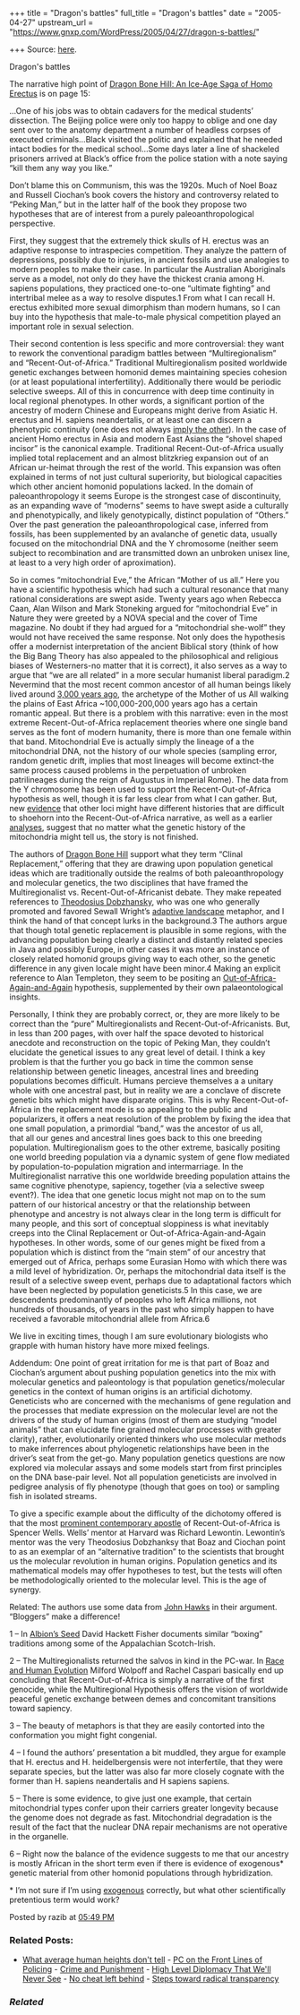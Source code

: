 +++
title = "Dragon's battles"
full_title = "Dragon's battles"
date = "2005-04-27"
upstream_url = "https://www.gnxp.com/WordPress/2005/04/27/dragon-s-battles/"

+++
Source: [here](https://www.gnxp.com/WordPress/2005/04/27/dragon-s-battles/).

Dragon's battles

The narrative high point of [Dragon Bone Hill: An Ice-Age Saga of Homo Erectus](https://www.amazon.com/exec/obidos/ASIN/0195152913/geneexpressio-20/102-3972032-6983341?%5Fencoding=UTF8&camp=1789&link%5Fcode=xm2) is on page 15:

…One of his jobs was to obtain cadavers for the medical students’ dissection. The Beijing police were only too happy to oblige and one day sent over to the anatomy department a number of headless corpses of executed criminals…Black visited the politic and explained that he needed intact bodies for the medical school…Some days later a line of shackeled prisoners arrived at Black’s office from the police station with a note saying “kill them any way you like.”

Don’t blame this on Communism, this was the 1920s. Much of Noel Boaz and Russell Ciochan’s book covers the history and controversy related to “Peking Man,” but in the latter half of the book they propose two hypotheses that are of interest from a purely paleoanthropological perspective.

First, they suggest that the extremely thick skulls of H. erectus was an adaptive response to intraspecies competition. They analyze the pattern of depressions, possibly due to injuries, in ancient fossils and use analogies to modern peoples to make their case. In particular the Australian Aboriginals serve as a model, not only do they have the thickest crania among H. sapiens populations, they practiced one-to-one “ultimate fighting” and intertribal melee as a way to resolve disputes.1 From what I can recall H. erectus exhibited more sexual dimorphism than modern humans, so I can buy into the hypothesis that male-to-male physical competition played an important role in sexual selection.

Their second contention is less specific and more controversial: they want to rework the conventional paradigm battles between “Multiregionalism” and “Recent-Out-of-Africa.” Traditional Multiregionalism posited worldwide genetic exchanges between homonid demes maintaining species cohesion (or at least populational interfertility). Additionally there would be periodic selective sweeps. All of this in concurrence with deep time continuity in local regional phenotypes. In other words, a significant portion of the ancestry of modern Chinese and Europeans might derive from Asiatic H. erectus and H. sapiens neandertalis, or at least one can discern a phenotypic continuity (one does not always [imply the other](https://www.gnxp.com/MT2/archives/000402.html)). In the case of ancient Homo erectus in Asia and modern East Asians the “shovel shaped incisor” is the canonical example. Traditional Recent-Out-of-Africa usually implied total replacement and an almost blitzkrieg expansion out of an African ur-heimat through the rest of the world. This expansion was often explained in terms of not just cultural superiority, but biological capacities which other ancient homonid populations lacked. In the domain of paleoanthropology it seems Europe is the strongest case of discontinuity, as an expanding wave of “moderns” seems to have swept aside a culturally and phenotypically, and likely genotypically, distinct population of “Others.” Over the past generation the paleoanthropological case, inferred from fossils, has been supplemented by an avalanche of genetic data, usually focused on the mitochondrial DNA and the Y chromosome (neither seem subject to recombination and are transmitted down an unbroken unisex line, at least to a very high order of aproximation).

So in comes “mitochondrial Eve,” the African “Mother of us all.” Here you have a scientific hypothesis which had such a cultural resonance that many rational considerations are swept aside. Twenty years ago when Rebecca Caan, Alan Wilson and Mark Stoneking argued for “mitochondrial Eve” in Nature they were greeted by a NOVA special and the cover of Time magazine. No doubt if they had argued for a “mitochondrial she-wolf” they would not have received the same response. Not only does the hypothesis offer a modernist interpretation of the ancient Biblical story (think of how the Big Bang Theory has also appealed to the philosophical and religious biases of Westerners-no matter that it is correct), it also serves as a way to argue that “we are all related” in a more secular humanist liberal paradigm.2 Nevermind that the most recent common ancestor of all human beings likely lived around [3,000 years ago](https://www.gnxp.com/MT2/archives/002831.html), the archetype of the Mother of us All walking the plains of East Africa \~100,000-200,000 years ago has a certain romantic appeal. But there is a problem with this narrative: even in the most extreme Recent-Out-of-Africa replacement theories where one single band serves as the font of modern humanity, there is more than one female within that band. Mitochondrial Eve is actually simply the lineage of a the mitochondrial DNA, not the history of our whole species (sampling error, random genetic drift, implies that most lineages will become extinct-the same process caused problems in the perpetuation of unbroken patrilineages during the reign of Augustus in Imperial Rome). The data from the Y chromosome has been used to support the Recent-Out-of-Africa hypothesis as well, though it is far less clear from what I can gather. But, new [evidence](https://www.gnxp.com/MT2/archives/003455.html) that other loci might have different histories that are difficult to shoehorn into the Recent-Out-of-Africa narrative, as well as a earlier [analyses](https://www.gnxp.com/MT2/archives/003552.html), suggest that no matter what the genetic history of the mitochondria might tell us, the story is not finished.

The authors of [Dragon Bone Hill](https://www.amazon.com/exec/obidos/ASIN/0195152913/geneexpressio-20/102-3972032-6983341?%5Fencoding=UTF8&camp=1789&link%5Fcode=xm2) support what they term “Clinal Replacement,” offering that they are drawing upon population genetical ideas which are traditionally outside the realms of both paleoanthropology and molecular genetics, the two disciplines that have framed the Multiregionalist vs. Recent-Out-of-Africanist debate. They make repeated references to [Theodosius Dobzhansky](http://www.mnsu.edu/emuseum/information/biography/abcde/dobzhansky_theodosius.html), who was one who generally promoted and favored Sewall Wright’s [adaptive landscape](https://www.gnxp.com/MT2/archives/002611.html) metaphor, and I think the hand of that concept lurks in the background.3 The authors argue that though total genetic replacement is plausible in some regions, with the advancing population being clearly a distinct and distantly related species in Java and possibly Europe, in other cases it was more an instance of closely related homonid groups giving way to each other, so the genetic difference in any given locale might have been minor.4 Making an explicit reference to Alan Templeton, they seem to be positing an [Out-of-Africa-Again-and-Again](https://www.gnxp.com/MT2/archives/003552.html) hypothesis, supplemented by their own palaeontological insights.

Personally, I think they are probably correct, or, they are more likely to be correct than the “pure” Multiregionalists and Recent-Out-of-Africanists. But, in less than 200 pages, with over half the space devoted to historical anecdote and reconstruction on the topic of Peking Man, they couldn’t elucidate the genetical issues to any great level of detail. I think a key problem is that the further you go back in time the common sense relationship between genetic lineages, ancestral lines and breeding populations becomes difficult. Humans percieve themselves a a unitary whole with one ancestral past, but in reality we are a conclave of discrete genetic bits which might have disparate origins. This is why Recent-Out-of-Africa in the replacement mode is so appealing to the public and popularizers, it offers a neat resolution of the problem by fixing the idea that one small population, a primordial “band,” was the ancestor of us all,  
that all our genes and ancestral lines goes back to this one breeding population. Multiregionalism goes to the other extreme, basically positing one world breeding population via a dynamic system of gene flow mediated by population-to-population migration and intermarriage. In the Multiregionalist narrative this one worldwide breeding population attains the same cognitive phenotype, sapiency, together (via a selective sweep event?). The idea that one genetic locus might not map on to the sum pattern of our historical ancestry or that the relationship between phenotype and ancestry is not always clear in the long term is difficult for many people, and this sort of conceptual sloppiness is what inevitably creeps into the Clinal Replacement or Out-of-Africa-Again-and-Again hypotheses. In other words, some of our genes might be fixed from a population which is distinct from the “main stem” of our ancestry that emerged out of Africa, perhaps some Eurasian Homo with which there was a mild level of hybridization. Or, perhaps the mitochondrial data itself is the result of a selective sweep event, perhaps due to adaptational factors which have been neglected by population geneticists.5 In this case, we are descendents predominantly of peoples who left Africa millions, not hundreds of thousands, of years in the past who simply happen to have received a favorable mitochondrial allele from Africa.6

We live in exciting times, though I am sure evolutionary biologists who grapple with human history have more mixed feelings.

Addendum: One point of great irritation for me is that part of Boaz and Ciochan’s argument about pushing population genetics into the mix with molecular genetics and paleontology is that population genetics/molecular genetics in the context of human origins is an artificial dichotomy. Geneticists who are concerned with the mechanisms of gene regulation and the processes that mediate expression on the molecular level are not the drivers of the study of human origins (most of them are studying “model animals” that can elucidate fine grained molecular processes with greater clarity), rather, evolutionarily oriented thinkers who use molecular methods to make inferrences about phylogenetic relationships have been in the driver’s seat from the get-go. Many population genetics questions are now explored via molecular assays and some models start from first principles on the DNA base-pair level. Not all population geneticists are involved in pedigree analysis of fly phenotype (though that goes on too) or sampling fish in isolated streams.

To give a specific example about the difficulty of the dichotomy offered is that the most [prominent contemporary apostle](http://johnhawks.net/weblog/reviews/genetics/wells_letter_2005.html) of Recent-Out-of-Africa is Spencer Wells. Wells’ mentor at Harvard was Richard Lewontin. Lewontin’s mentor was the very Theodosius Dobzhanksy that Boaz and Ciochan point to as an exemplar of an “alternative tradition” to the scientists that brought us the molecular revolution in human origins. Population genetics and its mathematical models may offer hypotheses to test, but the tests will often be methodologically oriented to the molecular level. This is the age of synergy.

Related: The authors use some data from [John Hawks](http://www.johnhawks.net/weblog/) in their argument. “Bloggers” make a difference!

1 – In [Albion’s Seed](https://www.amazon.com/exec/obidos/ASIN/0195069056/geneexpressio-20/102-3972032-6983341?creative=327641&camp=14573&link_code=as1) David Hackett Fisher documents similar “boxing” traditions among some of the Appalachian Scotch-Irish.

2 – The Multiregionalists returned the salvos in kind in the PC-war. In [Race and Human Evolution](https://www.amazon.com/exec/obidos/ASIN/0813335469/geneexpressio-20/102-3972032-6983341?%5Fencoding=UTF8&camp=1789&link%5Fcode=xm2) Milford Wolpoff and Rachel Caspari basically end up concluding that Recent-Out-of-Africa is simply a narrative of the first genocide, while the Multiregional Hypothesis offers the vision of worldwide peaceful genetic exchange between demes and concomitant transitions toward sapiency.

3 – The beauty of metaphors is that they are easily contorted into the conformation you might fight congenial.

4 – I found the authors’ presentation a bit muddled, they argue for example that H. erectus and H. heidelbergensis were not interfertile, that they were separate species, but the latter was also far more closely cognate with the former than H. sapiens neandertalis and H sapiens sapiens.

5 – There is some evidence, to give just one example, that certain mitochondrial types confer upon their carriers greater longevity because the genome does not degrade as fast. Mitochondrial degradation is the result of the fact that the nuclear DNA repair mechanisms are not operative in the organelle.

6 – Right now the balance of the evidence suggests to me that our ancestry is mostly African in the short term even if there is evidence of exogenous\* genetic material from other homonid populations through hybridization.

\* I’m not sure if I’m using [exogenous](http://dictionary.reference.com/search?q=exogenous) correctly, but what other scientifically pretentious term would work?

Posted by razib at [05:49 PM](https://www.gnxp.com/MT2/archives/003935.html) [](http://js-kit.com/api/static/pop_comments?ref=http://gnxp.com&path=/3935?url=http://www.gnxp.com/MT2/archives/003935.html&thetime=%20042705&MT=true)

### Related Posts:

- [What average human heights don't
  tell](https://www.gnxp.com/WordPress/2010/01/13/what-average-human-heights-dont-tell/) - [PC on the Front Lines of
  Policing](https://www.gnxp.com/WordPress/2006/07/27/pc-on-the-front-lines-of-policing/) - [Crime and
  Punishment](https://www.gnxp.com/WordPress/2005/02/27/crime-and-punishment/) - [High Level Diplomacy That We'll Never
  See](https://www.gnxp.com/WordPress/2005/10/26/high-level-diplomacy-that-we-ll-never-see/) - [No cheat left
  behind](https://www.gnxp.com/WordPress/2006/03/26/no-cheat-left-behind/) - [Steps toward radical
  transparency](https://www.gnxp.com/WordPress/2009/06/20/steps-toward-radical-transparency/)

### *Related*

[](https://www.addtoany.com/add_to/facebook?linkurl=https%3A%2F%2Fwww.gnxp.com%2FWordPress%2F2005%2F04%2F27%2Fdragon-s-battles%2F&linkname=Dragon%27s%20battles "Facebook")[](https://www.addtoany.com/add_to/twitter?linkurl=https%3A%2F%2Fwww.gnxp.com%2FWordPress%2F2005%2F04%2F27%2Fdragon-s-battles%2F&linkname=Dragon%27s%20battles "Twitter")[](https://www.addtoany.com/add_to/email?linkurl=https%3A%2F%2Fwww.gnxp.com%2FWordPress%2F2005%2F04%2F27%2Fdragon-s-battles%2F&linkname=Dragon%27s%20battles "Email")[](https://www.addtoany.com/share)
